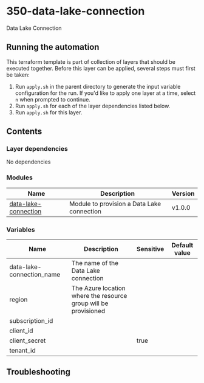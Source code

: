 # 350-data-lake-connection

Data Lake Connection

## Running the automation

This terraform template is part of collection of layers that should be executed together. Before this layer
can be applied, several steps must first be taken:

1. Run `apply.sh` in the parent directory to generate the input variable configuration for the run. If you'd like to apply one layer at a time, select `n` when prompted to continue.
2. Run `apply.sh` for each of the layer dependencies listed below.
3. Run `apply.sh` for this layer.

## Contents

### Layer dependencies


No dependencies

### Modules

| Name | Description | Version |
|------|-------------|---------|
| [data-lake-connection](https://github.com/Client-Engineering-Industry-Squad-1/terraform-data-lake-connection) | Module to provision a Data Lake connection | v1.0.0 |

### Variables

| Name | Description | Sensitive | Default value |
|------|-------------|-----------|---------------|
| data-lake-connection_name | The name of the Data Lake connection |  |  |
| region | The Azure location where the resource group will be provisioned |  |  |
| subscription_id |  |  |  |
| client_id |  |  |  |
| client_secret |  | true |  |
| tenant_id |  |  |  |

## Troubleshooting

